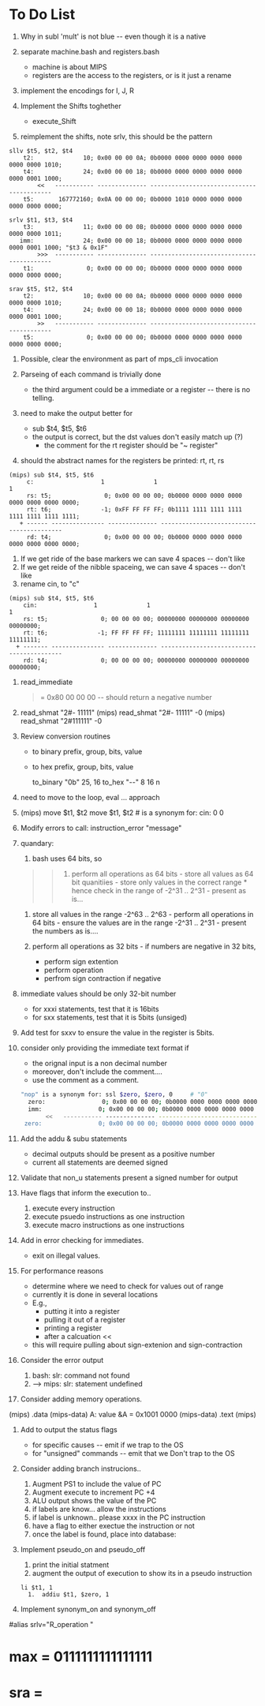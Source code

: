 # To Do List
  1. Why in subl 'mult' is not blue  -- even though it is a native 

  1. separate machine.bash and registers.bash
     - machine is about MIPS
     - registers are the access to the registers, or is it just a rename

  1. implement the encodings for
     I, J, R

  1. Implement the Shifts toghether
     - execute_Shift

  1. reimplement the shifts, note srlv, this should be the pattern
  ```
sllv $t5, $t2, $t4
      t2:              10; 0x00 00 00 0A; 0b0000 0000 0000 0000 0000 0000 0000 1010;
      t4:              24; 0x00 00 00 18; 0b0000 0000 0000 0000 0000 0000 0001 1000;
          <<   ----------- -------------- ------------------------------------------
      t5:       167772160; 0x0A 00 00 00; 0b0000 1010 0000 0000 0000 0000 0000 0000;

srlv $t1, $t3, $t4
      t3:              11; 0x00 00 00 0B; 0b0000 0000 0000 0000 0000 0000 0000 1011;
     imm:              24; 0x00 00 00 18; 0b0000 0000 0000 0000 0000 0000 0001 1000; "$t3 & 0x1F"
          >>>  ----------- -------------- ------------------------------------------
      t1:               0; 0x00 00 00 00; 0b0000 0000 0000 0000 0000 0000 0000 0000;

srav $t5, $t2, $t4
      t2:              10; 0x00 00 00 0A; 0b0000 0000 0000 0000 0000 0000 0000 1010;
      t4:              24; 0x00 00 00 18; 0b0000 0000 0000 0000 0000 0000 0001 1000;
          >>   ----------- -------------- ------------------------------------------
      t5:               0; 0x00 00 00 00; 0b0000 0000 0000 0000 0000 0000 0000 0000;

```

 1. Possible, clear the environment as part of mps_cli invocation


 1. Parseing of each command is trivially done
    - the third argument could be a immediate or a register -- there is no telling.

 1. need to make the output better for
     - sub $t4, $t5, $t6
     - the output is correct, but the dst values don't easily match up (?)
       - the comment for the rt register should be "~ register"

 1. should the abstract names for the registers be printed: rt, rt, rs

```
(mips) sub $t4, $t5, $t6
     c:                   1              1                                          1
     rs: t5;               0; 0x00 00 00 00; 0b0000 0000 0000 0000 0000 0000 0000 0000;
     rt: t6;              -1; 0xFF FF FF FF; 0b1111 1111 1111 1111 1111 1111 1111 1111;
   + ------ --------------- -------------- ------------------------------------------
     rd: t4;               0; 0x00 00 00 00; 0b0000 0000 0000 0000 0000 0000 0000 0000;
```
 1. If we get ride of the base markers we can save 4 spaces -- don't like
 1. If we get reide of the nibble spaceing, we can save 4 spaces -- don't like
 1. rename cin, to "c"

```
(mips) sub $t4, $t5, $t6
    cin:                1              1                                          1
    rs: t5;               0; 00 00 00 00; 00000000 00000000 00000000 00000000;
    rt: t6;              -1; FF FF FF FF; 11111111 11111111 11111111 11111111;
  + ------- --------------- -------------- ------------------------------------------
    rd: t4;               0; 00 00 00 00; 00000000 00000000 00000000 00000000;
```


 1. read_immediate
    >= 0x80 00 00 00 -- should return a negative number 
 1. read_shmat "2#- 11111"
    (mips) read_shmat "2#- 11111"
    -0
    (mips) read_shmat "2#111111"
    -0

1. Review conversion routines
   - to binary  prefix, group, bits, value
   - to hex     prefix, group, bits, value

     to_binary "0b" 25, 16
     to_hex    "--" 8 16 n

1. need to move to the loop, eval ... approach

1. (mips) move $t1, $t2
move $t1, $t2 # is a synonym for:      cin:               0              0  

 1. Modify errors to call:  instruction_error "message"
 1. quandary:
    1. bash uses 64 bits, so
    >>  1. perform all operations as 64 bits
         - store all values as 64 bit quanitiies
         - store only values in the correct range
           * hence check in the range of -2^31 .. 2^31
         - present as is...  

       1. store all values in the range -2^63 .. 2^63
         - perform all operations in 64 bits 
         - ensure the values are in the range -2^31 .. 2^31 
         - present the numbers as is....

       1. perform all operations as 32 bits
         - if numbers are negative in 32 bits,
           * perform sign extention
           * perform operation
           * perfrom sign contraction if negative


 1. immediate values should be only 32-bit number
    - for xxxi statements, test that it is 16bits
    - for sxx  statements, test that it is 5bits (unsiged)

 1. Add test for sxxv to ensure the value in the register is 5bits.

 1. consider only providing the immediate text format if
    - the orignal input is a non decimal number
    - moreover, don't include the comment....
    - use the comment as a comment.

    ```bash
    "nop" is a synonym for: ssl $zero, $zero, 0     # "0"
      zero:                0; 0x00 00 00 00; 0b0000 0000 0000 0000 0000 0000 0000 0000;
      imm:                0; 0x00 00 00 00; 0b0000 0000 0000 0000 0000 0000 0000 0000; "0"
           <<   ----------- -------------- ------------------------------------------
     zero:                0; 0x00 00 00 00; 0b0000 0000 0000 0000 0000 0000 0000 0000;


    ```
 1. Add the addu & subu statements
    - decimal outputs should be present as a positive number
    - current all statements are deemed signed

 1. Validate that non_u statements present a signed number for output


 1. Have flags that inform the execution to..
    1. execute every instruction
    1. execute psuedo instructions as one instruction
    1. execute macro instructions as one instructions

 1. Add in error checking for immediates.
    - exit on illegal values.

 1. For performance reasons
    - determine where we need to check for values out of range
    - currently it is done in several locations
    - E.g., 
      - putting it into a register
      - pulling it out of a register
      - printing a register
      - after a calcuation  <<
    - this will require pulling about sign-extenion and sign-contraction

 1. Consider the error output
    1. bash: slr: command not found
    1. --> mips: slr: statement undefined

 1. Consider adding memory operations.

 (mips) .data
 (mips-data)  A:  value
 &A = 0x1001 0000
 (mips-data) .text
 (mips) 

 1. Add to output the status flags
    - for specific causes -- emit if we trap to the OS
    - for "unsigned" commands -- emit that we Don't trap to the OS

 1. Consider adding branch instrucions..
    1. Augment PS1 to include the value of PC
    1. Augment execute to increment PC +4 
    1. ALU output shows the value of the PC
    1. if labels are know... allow the instructions
    1. if label is unknown.. please xxxx in the PC instruction
    1. have a flag to either exectue the instruction or not
    1. once the label is found, place into database:

 1. Implement pseudo_on and pseudo_off
    1. print the initial statment
    1. augment the output of execution to show its in a pseudo instruction

    ```
    li $t1, 1
      1.  addiu $t1, $zero, 1
    ```
1. Implement synonym_on and synonym_off





#alias srlv="R_operation "
   # max = 0111111111111111
   # sra =
